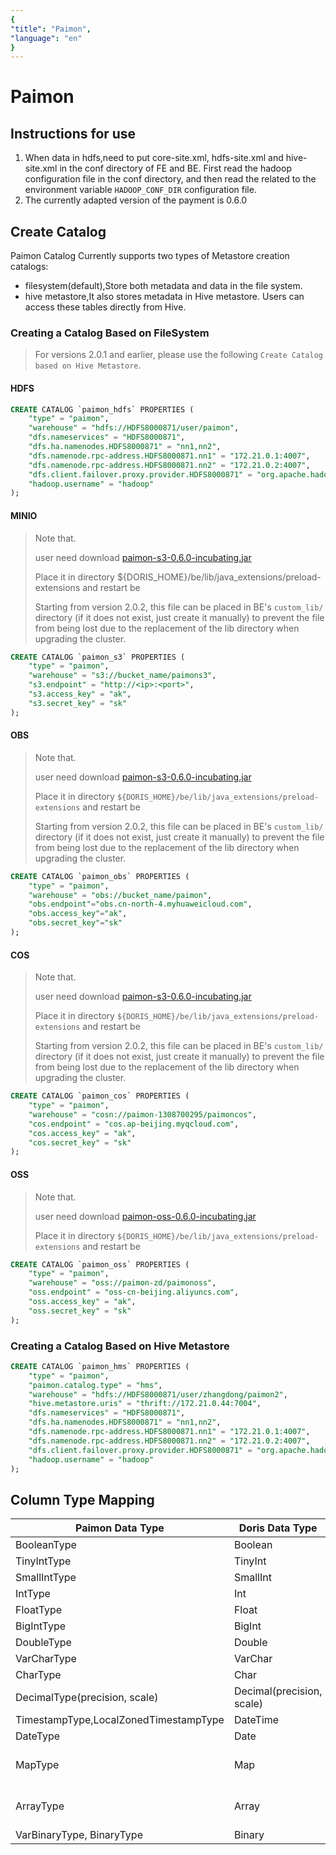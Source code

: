```yaml
---
{
"title": "Paimon",
"language": "en"
}
---
```


<!-- 
Licensed to the Apache Software Foundation (ASF) under one
or more contributor license agreements.  See the NOTICE file
distributed with this work for additional information
regarding copyright ownership.  The ASF licenses this file
to you under the Apache License, Version 2.0 (the
"License"); you may not use this file except in compliance
with the License.  You may obtain a copy of the License at

  http://www.apache.org/licenses/LICENSE-2.0

Unless required by applicable law or agreed to in writing,
software distributed under the License is distributed on an
"AS IS" BASIS, WITHOUT WARRANTIES OR CONDITIONS OF ANY
KIND, either express or implied.  See the License for the
specific language governing permissions and limitations
under the License.
-->


# Paimon

<version since="dev">
</version>

## Instructions for use

1. When data in hdfs,need to put core-site.xml, hdfs-site.xml and hive-site.xml in the conf directory of FE and BE. First read the hadoop configuration file in the conf directory, and then read the related to the environment variable `HADOOP_CONF_DIR` configuration file.
2. The currently adapted version of the payment is 0.6.0

## Create Catalog

Paimon Catalog Currently supports two types of Metastore creation catalogs:
* filesystem(default),Store both metadata and data in the file system.
* hive metastore,It also stores metadata in Hive metastore. Users can access these tables directly from Hive.

### Creating a Catalog Based on FileSystem

> For versions 2.0.1 and earlier, please use the following `Create Catalog based on Hive Metastore`.

#### HDFS
```sql
CREATE CATALOG `paimon_hdfs` PROPERTIES (
    "type" = "paimon",
    "warehouse" = "hdfs://HDFS8000871/user/paimon",
    "dfs.nameservices" = "HDFS8000871",
    "dfs.ha.namenodes.HDFS8000871" = "nn1,nn2",
    "dfs.namenode.rpc-address.HDFS8000871.nn1" = "172.21.0.1:4007",
    "dfs.namenode.rpc-address.HDFS8000871.nn2" = "172.21.0.2:4007",
    "dfs.client.failover.proxy.provider.HDFS8000871" = "org.apache.hadoop.hdfs.server.namenode.ha.ConfiguredFailoverProxyProvider",
    "hadoop.username" = "hadoop"
);

```

#### MINIO

> Note that.
>
> user need download [paimon-s3-0.6.0-incubating.jar](https://repo.maven.apache.org/maven2/org/apache/paimon/paimon-s3/0.6.0-incubating/paimon-s3-0.6.0-incubating.jar)
>
> Place it in directory ${DORIS_HOME}/be/lib/java_extensions/preload-extensions and restart be
>
> Starting from version 2.0.2, this file can be placed in BE's `custom_lib/` directory (if it does not exist, just create it manually) to prevent the file from being lost due to the replacement of the lib directory when upgrading the cluster.

```sql
CREATE CATALOG `paimon_s3` PROPERTIES (
    "type" = "paimon",
    "warehouse" = "s3://bucket_name/paimons3",
    "s3.endpoint" = "http://<ip>:<port>",
    "s3.access_key" = "ak",
    "s3.secret_key" = "sk"
);

```
#### OBS

> Note that.
>
> user need download [paimon-s3-0.6.0-incubating.jar](https://repo.maven.apache.org/maven2/org/apache/paimon/paimon-s3/0.6.0-incubating/paimon-s3-0.6.0-incubating.jar)
>
> Place it in directory `${DORIS_HOME}/be/lib/java_extensions/preload-extensions` and restart be
>
> Starting from version 2.0.2, this file can be placed in BE's `custom_lib/` directory (if it does not exist, just create it manually) to prevent the file from being lost due to the replacement of the lib directory when upgrading the cluster.
```sql
CREATE CATALOG `paimon_obs` PROPERTIES (
    "type" = "paimon",
    "warehouse" = "obs://bucket_name/paimon",
    "obs.endpoint"="obs.cn-north-4.myhuaweicloud.com",
    "obs.access_key"="ak",
    "obs.secret_key"="sk"
);
```

#### COS

> Note that.
>
> user need download [paimon-s3-0.6.0-incubating.jar](https://repo.maven.apache.org/maven2/org/apache/paimon/paimon-s3/0.6.0-incubating/paimon-s3-0.6.0-incubating.jar)
>
> Place it in directory `${DORIS_HOME}/be/lib/java_extensions/preload-extensions` and restart be
>
> Starting from version 2.0.2, this file can be placed in BE's `custom_lib/` directory (if it does not exist, just create it manually) to prevent the file from being lost due to the replacement of the lib directory when upgrading the cluster.

```sql
CREATE CATALOG `paimon_cos` PROPERTIES (
    "type" = "paimon",
    "warehouse" = "cosn://paimon-1308700295/paimoncos",
    "cos.endpoint" = "cos.ap-beijing.myqcloud.com",
    "cos.access_key" = "ak",
    "cos.secret_key" = "sk"
);
```

#### OSS

>Note that.
>
> user need download [paimon-oss-0.6.0-incubating.jar](https://repo.maven.apache.org/maven2/org/apache/paimon/paimon-oss/0.6.0-incubating/paimon-oss-0.6.0-incubating.jar)
>
> Place it in directory `${DORIS_HOME}/be/lib/java_extensions/preload-extensions` and restart be


```sql
CREATE CATALOG `paimon_oss` PROPERTIES (
    "type" = "paimon",
    "warehouse" = "oss://paimon-zd/paimonoss",
    "oss.endpoint" = "oss-cn-beijing.aliyuncs.com",
    "oss.access_key" = "ak",
    "oss.secret_key" = "sk"
);

```

### Creating a Catalog Based on Hive Metastore

```sql
CREATE CATALOG `paimon_hms` PROPERTIES (
    "type" = "paimon",
    "paimon.catalog.type" = "hms",
    "warehouse" = "hdfs://HDFS8000871/user/zhangdong/paimon2",
    "hive.metastore.uris" = "thrift://172.21.0.44:7004",
    "dfs.nameservices" = "HDFS8000871",
    "dfs.ha.namenodes.HDFS8000871" = "nn1,nn2",
    "dfs.namenode.rpc-address.HDFS8000871.nn1" = "172.21.0.1:4007",
    "dfs.namenode.rpc-address.HDFS8000871.nn2" = "172.21.0.2:4007",
    "dfs.client.failover.proxy.provider.HDFS8000871" = "org.apache.hadoop.hdfs.server.namenode.ha.ConfiguredFailoverProxyProvider",
    "hadoop.username" = "hadoop"
);

```

## Column Type Mapping

| Paimon Data Type                      | Doris Data Type           | Comment   |
|---------------------------------------|---------------------------|-----------|
| BooleanType                           | Boolean                   |           |
| TinyIntType                           | TinyInt                   |           |
| SmallIntType                          | SmallInt                  |           |
| IntType                               | Int                       |           |
| FloatType                             | Float                     |           |
| BigIntType                            | BigInt                    |           |
| DoubleType                            | Double                    |           |
| VarCharType                           | VarChar                   |           |
| CharType                              | Char                      |           |
| DecimalType(precision, scale)         | Decimal(precision, scale) |           |
| TimestampType,LocalZonedTimestampType | DateTime                  |           |
| DateType                              | Date                      |           |
| MapType                               | Map                       | Support Map nesting   |
| ArrayType                             | Array                     | Support Array nesting |
| VarBinaryType, BinaryType             | Binary                    |           |


